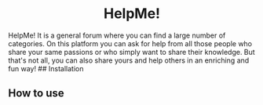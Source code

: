 <h1 align="center"> HelpMe! </h1>
HelpMe! It is a general forum where you can find a large number of categories.
On this platform you can ask for help from all those people who share your same passions or who simply want to share their knowledge. But that's not all, you can also share yours and help others in an enriching and fun way!
## Installation

## How to use
